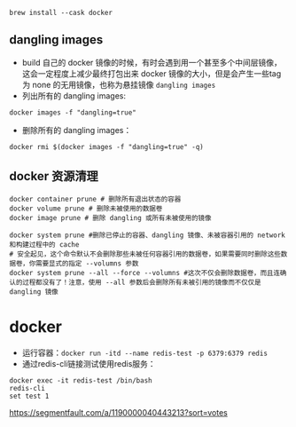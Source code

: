 
`brew install --cask docker`

## dangling images
- build 自己的 docker 镜像的时候，有时会遇到用一个甚至多个中间层镜像，这会一定程度上减少最终打包出来 docker 镜像的大小，但是会产生一些tag 为 none 的无用镜像，也称为悬挂镜像 `dangling images`
- 列出所有的 dangling images:
```
docker images -f "dangling=true"
```

- 删除所有的 dangling images：
```
docker rmi $(docker images -f "dangling=true" -q)
```

## docker 资源清理
```
docker container prune # 删除所有退出状态的容器
docker volume prune # 删除未被使用的数据卷
docker image prune # 删除 dangling 或所有未被使用的镜像

docker system prune #删除已停止的容器、dangling 镜像、未被容器引用的 network 和构建过程中的 cache
# 安全起见，这个命令默认不会删除那些未被任何容器引用的数据卷，如果需要同时删除这些数据卷，你需要显式的指定 --volumns 参数
docker system prune --all --force --volumns #这次不仅会删除数据卷，而且连确认的过程都没有了！注意，使用 --all 参数后会删除所有未被引用的镜像而不仅仅是 dangling 镜像
```




# docker
- 运行容器：`docker run -itd --name redis-test -p 6379:6379 redis`
- 通过redis-cli链接测试使用redis服务：
```
docker exec -it redis-test /bin/bash
redis-cli
set test 1
```


https://segmentfault.com/a/1190000040443213?sort=votes
